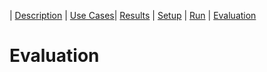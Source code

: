 | [Description](README.md) | [Use Cases](UseCases.md)| [Results](Results.md) | [Setup](Setup.md) | [Run](Run.md) | [Evaluation](Evaluation.md)

# Evaluation
